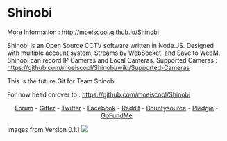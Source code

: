 # Shinobi

More Information : http://moeiscool.github.io/Shinobi

Shinobi is an Open Source CCTV software written in Node.JS. Designed with multiple account system, Streams by WebSocket, and Save to WebM. Shinobi can record IP Cameras and Local Cameras. Supported Cameras : https://github.com/moeiscool/Shinobi/wiki/Supported-Cameras

This is the future Git for Team Shinobi

For now head on over to : https://github.com/moeiscool/Shinobi

<center>
<a href="http://shinobicctv.freeforums.net/">Forum</a> - <a href="https://gitter.im/Shinobi-CCTV/Lobby?utm_source=share-link&utm_medium=link&utm_campaign=share-link">Gitter</a> - <a href="https://twitter.com/ShinobiCCTV">Twitter</a> - <a href="https://www.facebook.com/Shinobi-1223193167773738/?ref=bookmarks">Facebook</a> - <a href="https://www.reddit.com/r/ShinobiCCTV/">Reddit</a> - <a href="https://www.bountysource.com/teams/shinobi">Bountysource</a> - <a href="https://pledgie.com/campaigns/33051">Pledgie</a> - <a href="https://www.gofundme.com/help-me-fund-my-program">GoFundMe</a>
</center>

Images from Version 0.1.1
<img src="https://github.com/moeiscool/Shinobi/blob/master/web/libs/img/demo.gif?raw=true">
